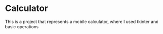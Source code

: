 # Calculator
This is a project that represents a mobile calculator, where I used tkinter and basic operations
